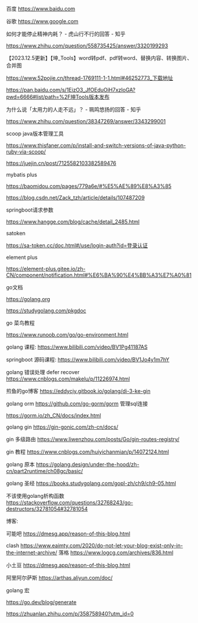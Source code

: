 
百度 https://www.baidu.com

谷歌 https://www.google.com

如何才能停止精神内耗？ - 虎山行不行的回答 - 知乎

https://www.zhihu.com/question/558735425/answer/3320199293



【2023.12.5更新】【坤_Tools】word转pdf、pdf转word、替换内容、转换图片、合并图

https://www.52pojie.cn/thread-1769111-1-1.html#46252773_下载地址

https://pan.baidu.com/s/1EizO3_JfOEduOiH7xzIoGA?pwd=6666#list/path=%2F坤Tools版本发布

为什么说「太用力的人走不远」？ - 珮鸣悠扬的回答 - 知乎

https://www.zhihu.com/question/38347269/answer/3343299001

scoop java版本管理工具

https://www.thisfaner.com/p/install-and-switch-versions-of-java-python-ruby-via-scoop/

https://juejin.cn/post/7125582103382589476

mybatis plus

https://baomidou.com/pages/779a6e/#%E5%AE%89%E8%A3%85

https://blog.csdn.net/Zack_tzh/article/details/107487209

springboot请求参数

https://www.hangge.com/blog/cache/detail_2485.html

satoken

https://sa-token.cc/doc.html#/use/login-auth?id=登录认证

element plus

https://element-plus.gitee.io/zh-CN/component/notification.html#%E6%BA%90%E4%BB%A3%E7%A0%81

go文档

https://golang.org

https://studygolang.com/pkgdoc

go 菜鸟教程

https://www.runoob.com/go/go-environment.html

golang 课程: https://www.bilibili.com/video/BV1Pg41187AS

springboot 源码课程: https://www.bilibili.com/video/BV1Jo4y1m7hY

golang 错误处理 defer recover https://www.cnblogs.com/makelu/p/11226974.html

煎鱼的go博客 https://eddycjy.gitbook.io/golang/di-3-ke-gin

golang orm https://github.com/go-gorm/gorm 管理sql连接

https://gorm.io/zh_CN/docs/index.html

golang gin https://gin-gonic.com/zh-cn/docs/

gin 多级路由 https://www.liwenzhou.com/posts/Go/gin-routes-registry/

gin 教程 https://www.cnblogs.com/huiyichanmian/p/14072124.html

golang 原本 https://golang.design/under-the-hood/zh-cn/part2runtime/ch08gc/basic/

golang 圣经 https://books.studygolang.com/gopl-zh/ch9/ch9-05.html

不该使用golang析构函数 https://stackoverflow.com/questions/32768243/go-destructors/32781054#32781054

博客:

可能吧 https://dmesg.app/reason-of-this-blog.html

clash https://www.eaimty.com/2020/do-not-let-your-blog-exist-only-in-the-internet-archive/
落格 https://www.logcg.com/archives/836.html

小土豆 https://dmesg.app/reason-of-this-blog.html

阿里阿尔萨斯 https://arthas.aliyun.com/doc/

 golang 宏

 https://go.dev/blog/generate

 https://zhuanlan.zhihu.com/p/358758940?utm_id=0

